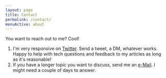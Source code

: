 ```yaml
---
layout: page
title: Contact
permalink: /contact/
menuActive: about
---
```


You want to reach out to me? Cool!

1. I'm very responsive on [Twitter](https://twitter.com/ddprrt). Send a tweet, a DM, whatever works. Happy to help with tech questions and feedback to my articles as long as it's reasonable!
2. If you have a longer topic you want to discuss, send me an [e-Mail](mailto:stefan@scriptconf.org). I might need a couple of days to answer.
